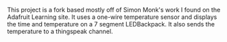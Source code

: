 This project is a fork based mostly off of Simon Monk's work I found on the Adafruit Learning site.
It uses a one-wire temperature sensor and displays the time and temperature on a 7 segment LEDBackpack. It also sends the temperature to a thingspeak channel.